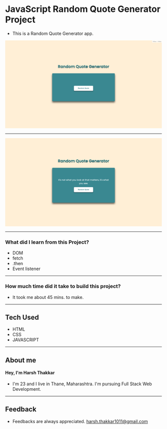 # **JavaScript Random Quote Generator Project**

- This is a Random Quote Generator app.


![Random Quote Generator](/images/without%20Quote.png)

---

![Random Quote Generator](/images/with%20Quote.png)

---

### **What did I learn from this Project?**

- DOM
- fetch
- .then
- Event listener

---

### **How much time did it take to build this project?**

- It took me about 45 mins. to make.

---
## **Tech Used**
- HTML
- CSS
- JAVASCRIPT

---

## **About me**

#### **Hey, I'm Harsh Thakkar**

- I'm 23 and I live in Thane, Maharashtra. I'm pursuing Full Stack Web Development.

---

## **Feedback**
- Feedbacks are always appreciated. harsh.thakkar1011@gmail.com
